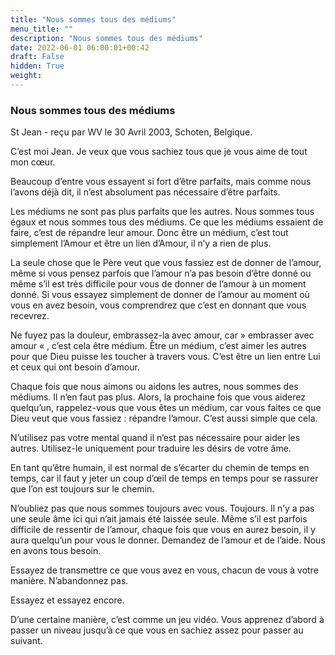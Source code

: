 ```yaml
---
title: "Nous sommes tous des médiums"
menu_title: ""
description: "Nous sommes tous des médiums"
date: 2022-06-01 06:00:01+00:42
draft: False
hidden: True
weight:
---
```

### Nous sommes tous des médiums

St Jean - reçu par WV le 30 Avril 2003, Schoten, Belgique.

C’est moi Jean. Je veux que vous sachiez tous que je vous aime de tout mon cœur.

Beaucoup d’entre vous essayent si fort d’être parfaits, mais comme nous l’avons déjà dit, il n’est absolument pas nécessaire d’être parfaits.

Les médiums ne sont pas plus parfaits que les autres. Nous sommes tous égaux et nous sommes tous des médiums. Ce que les médiums essaient de faire, c’est de répandre leur amour. Donc être un médium, c’est tout simplement l’Amour et être un lien d’Amour, il n’y a rien de plus.

La seule chose que le Père veut que vous fassiez est de donner de l’amour, même si vous pensez parfois que l’amour n’a pas besoin d’être donné ou même s’il est très difficile pour vous de donner de l’amour à un moment donné. Si vous essayez simplement de donner de l’amour au moment où vous en avez besoin, vous comprendrez que c’est en donnant que vous recevrez.

Ne fuyez pas la douleur, embrassez-la avec amour, car  » embrasser avec amour « , c’est cela être médium.
Être un médium, c’est aimer les autres pour que Dieu puisse les toucher à travers vous. C’est être un lien entre Lui et ceux qui ont besoin d’amour.

Chaque fois que nous aimons ou aidons les autres, nous sommes des médiums. Il n’en faut pas plus. Alors, la prochaine fois que vous aiderez quelqu’un, rappelez-vous que vous êtes un médium, car vous faites ce que Dieu veut que vous fassiez : répandre l’amour. C’est aussi simple que cela.

N’utilisez pas votre mental quand il n’est pas nécessaire pour aider les autres. Utilisez-le uniquement pour traduire les désirs de votre âme.

En tant qu’être humain, il est normal de s’écarter du chemin de temps en temps, car il faut y jeter un coup d’œil de temps en temps pour se rassurer que l’on est toujours sur le chemin.

N’oubliez pas que nous sommes toujours avec vous. Toujours. Il n’y a pas une seule âme ici qui n’ait jamais été laissée seule. Même s’il est parfois difficile de ressentir de l’amour, chaque fois que vous en aurez besoin, il y aura quelqu’un pour vous le donner. Demandez de l’amour et de l’aide. Nous en avons tous besoin.

Essayez de transmettre ce que vous avez en vous, chacun de vous à votre manière. N’abandonnez pas.

Essayez et essayez encore.

D’une certaine manière, c’est comme un jeu vidéo. Vous apprenez d’abord à passer un niveau jusqu’à ce que vous en sachiez assez pour passer au suivant.
